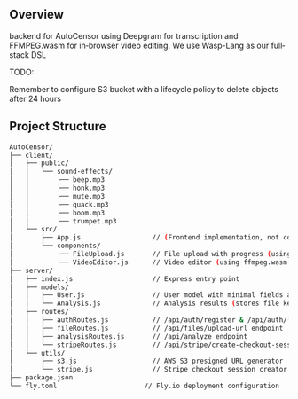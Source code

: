 
## Overview

 backend for AutoCensor using Deepgram for transcription and FFMPEG.wasm for in‐browser video editing. We use Wasp-Lang as our full‐stack DSL


TODO:

Remember to configure S3 bucket with a lifecycle policy to delete objects after 24 hours

## Project Structure

```bash
AutoCensor/
├── client/
│   ├── public/
│   │   └── sound-effects/
│   │       ├── beep.mp3
│   │       ├── honk.mp3
│   │       ├── mute.mp3
│   │       ├── quack.mp3
│   │       ├── boom.mp3
│   │       └── trumpet.mp3
│   └── src/
│       ├── App.js                  // (Frontend implementation, not covered here)
│       └── components/
│           ├── FileUpload.js       // File upload with progress (using presigned URLs)
│           └── VideoEditor.js      // Video editor (using ffmpeg.wasm for overlaying sound effects)
├── server/
│   ├── index.js                    // Express entry point
│   ├── models/
│   │   ├── User.js                 // User model with minimal fields and credit count
│   │   └── Analysis.js             // Analysis results (stores file key and transcript)
│   ├── routes/
│   │   ├── authRoutes.js           // /api/auth/register & /api/auth/login endpoints
│   │   ├── fileRoutes.js           // /api/files/upload-url endpoint
│   │   ├── analysisRoutes.js       // /api/analyze endpoint
│   │   └── stripeRoutes.js         // /api/stripe/create-checkout-session endpoint
│   └── utils/
│       ├── s3.js                   // AWS S3 presigned URL generator
│       └── stripe.js               // Stripe checkout session creator
├── package.json
└── fly.toml                      // Fly.io deployment configuration


```